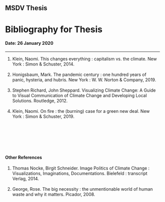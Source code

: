## MSDV Thesis
# Bibliography for Thesis <br/>
#### Date: 26 January 2020

-------------------------------------------------------------------------------------

1. Klein, Naomi. This changes everything : capitalism vs. the climate. New York : Simon & Schuster, 2014. <br/><br/>
2. Honigsbaum, Mark. The pandemic century : one hundred years of panic, hysteria, and hubris. New York : W. W. Norton & Company, 2019. <br/><br/>
3. Stephen Richard, John Sheppard. Visualizing Climate Change: A Guide to Visual Communication of Climate Change and Developing Local Solutions. Routledge, 2012. <br/><br/>
4. Klein, Naomi. On fire : the (burning) case for a green new deal. New York : Simon & Schuster, 2019. <br/><br/>

<br/><br/>
----------------------------------------------------------------------------------------------
#### Other References
1. Thomas Nocke, Birgit Schneider. Image Politics of Climate Change : Visualizations, Imaginations, Documentations. Bielefeld : transcript Verlag, 2014. <br/><br/>
2. George, Rose. The big necessity : the unmentionable world of human waste and why it matters. Picador, 2008. <br/><br/>

